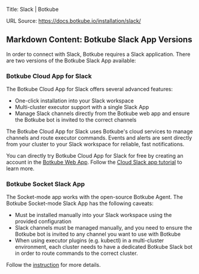 Title: Slack | Botkube

URL Source: https://docs.botkube.io/installation/slack/

Markdown Content:
Botkube Slack App Versions[​](#botkube-slack-app-versions"DirectlinktoBotkubeSlackAppVersions")
------------------------------------------------------------------------------------------------------

In order to connect with Slack, Botkube requires a Slack application. There are two versions of the Botkube Slack App available:

### Botkube Cloud App for Slack[​](#botkube-cloud-app-for-slack"DirectlinktoBotkubeCloudAppforSlack")

The Botkube Cloud App for Slack offers several advanced features:

*   One-click installation into your Slack workspace
*   Multi-cluster executor support with a single Slack App
*   Manage Slack channels directly from the Botkube web app and ensure the Botkube bot is invited to the correct channels

The Botkube Cloud App for Slack uses Botkube's cloud services to manage channels and route executor commands. Events and alerts are sent directly from your cluster to your Slack workspace for reliable, fast notifications.

You can directly try Botkube Cloud App for Slack for free by creating an account in the [Botkube Web App](https://app.botkube.io/). Follow the [Cloud Slack app tutorial](https://docs.botkube.io/installation/slack/cloud-slack) to learn more.

### Botkube Socket Slack App[​](#botkube-socket-slack-app"DirectlinktoBotkubeSocketSlackApp")

The Socket-mode app works with the open-source Botkube Agent. The Botkube Socket-mode Slack App has the following caveats:

*   Must be installed manually into your Slack workspace using the provided configuration
*   Slack channels must be managed manually, and you need to ensure the Botkube bot is invited to any channel you want to use with Botkube
*   When using executor plugins (e.g. kubectl) in a multi-cluster environment, each cluster needs to have a dedicated Botkube Slack bot in order to route commands to the correct cluster.

Follow the [instruction](https://docs.botkube.io/installation/slack/socket-slack) for more details.
